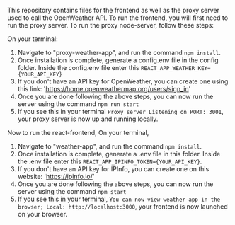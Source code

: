 This repository contains files for the frontend as well as the proxy server used to call the OpenWeather API.
To run the frontend, you will first need to run the proxy server.
To run the proxy node-server, follow these steps:

On your terminal: 
1. Navigate to "proxy-weather-app", and run the command `npm install`.
2. Once installation is complete, generate a config.env file in the config folder. Inside the config.env file enter this `REACT_APP_WEATHER_KEY={YOUR_API_KEY}`
3. If you don't have an API key for OpenWeather, you can create one using this link: 'https://home.openweathermap.org/users/sign_in'
4. Once you are done following the above steps, you can now run the server using the command `npm run start`
5. If you see this in your terminal `Proxy server Listening on PORT: 3001`, your proxy server is now up and running locally.

Now to run the react-frontend, 
On your terminal,
1. Navigate to "weather-app", and run the command `npm install`.
2. Once installation is complete, generate a .env file in this folder. Inside the .env file enter this `REACT_APP_IPINFO_TOKEN={YOUR_API_KEY}`.
3. If you don't have an API key for IPInfo, you can create one on this website: 'https://ipinfo.io/'
4. Once you are done following the above steps, you can now run the server using the command `npm start`
5. If you see this in your terminal, `You can now view weather-app in the browser; Local: http://localhost:3000`, your frontend is now launched on your browser.
